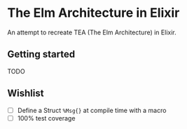 # The Elm Architecture in Elixir

An attempt to recreate TEA (The Elm Architecture) in Elixir.

## Getting started

TODO

## Wishlist

- [ ] Define a Struct `%Msg{}` at compile time with a macro
- [ ] 100% test coverage
